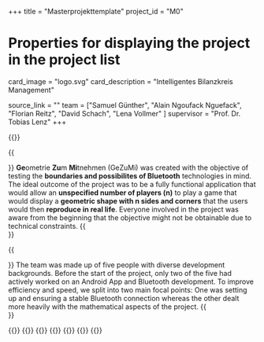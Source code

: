 +++
title = "Masterprojekttemplate"
project_id = "M0"

# Properties for displaying the project in the project list
card_image = "logo.svg"
card_description = "Intelligentes Bilanzkreis Management"

source_link = ""
team = ["Samuel Günther", "Alain Ngoufack Nguefack", "Florian Reitz", "David Schach", "Lena Vollmer" ]
supervisor = "Prof. Dr. Tobias Lenz"
+++

{{<mediathek id="" title="Presentation">}}

{{<section title="The Objective">}}
**Ge**ometrie **Zu**m **Mi**tnehmen (GeZuMi) was created with the objective of testing the **boundaries and possibilites of Bluetooth** technologies in mind. The ideal outcome of the project was to be a fully functional application that would allow an **unspecified number of players (n)** to play a game that would display a **geometric shape with n sides and corners** that the users would then **reproduce in real life**. Everyone involved in the project was aware from the beginning that the objective might not be obtainable due to technical constraints.
{{</section >}}

{{<section title="The Team">}}
The team was made up of five people with diverse development backgrounds. Before the start of the project, only two of the five had actively worked on an Android App and Bluetooth development. To improve efficiency and speed, we split into two main focal points: One was setting up and ensuring a stable Bluetooth connection whereas the other dealt more heavily with the mathematical aspects of the project.
{{</section >}}

{{<gallery>}}
{{<team-member image="alain.png" name="Alain">}}
{{<team-member image="david.jpg" name="David">}}
{{<team-member image="flo.jpg" name="Florian">}}
{{<team-member image="lena.png" name="Lena">}}
{{<team-member image="samuel.png" name="Samuel">}}
{{</gallery>}}
